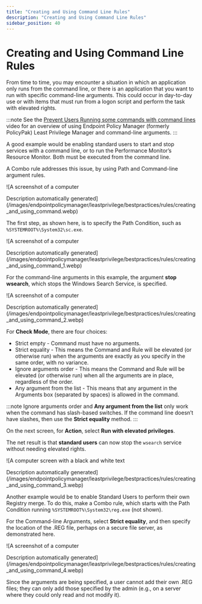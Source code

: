 ```yaml
---
title: "Creating and Using Command Line Rules"
description: "Creating and Using Command Line Rules"
sidebar_position: 40
---
```


# Creating and Using Command Line Rules

From time to time, you may encounter a situation in which an application only runs from the command
line, or there is an application that you want to run with specific command-line arguments. This
could occur in day-to-day use or with items that must run from a logon script and perform the task
with elevated rights.

:::note
See the
[Prevent Users Running some commands with command lines](/docs/endpointpolicymanager/components/endpointprivilegemanager/videolearningcenter/howtoandtechsupport/preventusercommands.md)
video for an overview of using Endpoint Policy Manager (formerly PolicyPak) Least Privilege Manager
and command-line arguments.
:::


A good example would be enabling standard users to start and stop services with a command line, or
to run the Performance Monitor’s Resource Monitor. Both must be executed from the command line.

A Combo rule addresses this issue, by using Path and Command-line argument rules.

![A screenshot of a computer

Description automatically
generated](/images/endpointpolicymanager/leastprivilege/bestpractices/rules/creating_and_using_command.webp)

The first step, as shown here, is to specify the Path Condition, such as
`%SYSTEMROOT%\System32\sc.exe`.

![A screenshot of a computer

Description automatically
generated](/images/endpointpolicymanager/leastprivilege/bestpractices/rules/creating_and_using_command_1.webp)

For the command-line arguments in this example, the argument **stop wsearch**, which stops the
Windows Search Service, is specified.

![A screenshot of a computer

Description automatically
generated](/images/endpointpolicymanager/leastprivilege/bestpractices/rules/creating_and_using_command_2.webp)

For **Check Mode**, there are four choices:

- Strict empty - Command must have no arguments.
- Strict equality - This means the Command and Rule will be elevated (or otherwise run) when the
  arguments are exactly as you specify in the same order, with no variance.
- Ignore arguments order - This means the Command and Rule will be elevated (or otherwise run) when
  all the arguments are in place, regardless of the order.
- Any argument from the list - This means that any argument in the Arguments box (separated by
  spaces) is allowed in the command.

:::note
Ignore arguments order and **Any argument from the list** only work when the command has
slash-based switches. If the command line doesn’t have slashes, then use the **Strict equality**
method.
:::


On the next screen, for **Action**, select **Run with elevated privileges**.

The net result is that **standard users** can now stop the `wsearch` service without needing
elevated rights.

![A computer screen with a black and white text

Description automatically
generated](/images/endpointpolicymanager/leastprivilege/bestpractices/rules/creating_and_using_command_3.webp)

Another example would be to enable Standard Users to perform their own Registry merge. To do this,
make a Combo rule, which starts with the Path Condition running `%SYSTEMROOT%\System32\reg.exe` (not
shown).

For the Command-line Arguments, select **Strict equality**, and then specify the location of the
.REG file, perhaps on a secure file server, as demonstrated here.

![A screenshot of a computer

Description automatically
generated](/images/endpointpolicymanager/leastprivilege/bestpractices/rules/creating_and_using_command_4.webp)

Since the arguments are being specified, a user cannot add their own .REG files; they can only add
those specified by the admin (e.g., on a server where they could only read and not modify it).
